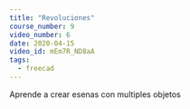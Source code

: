 ```yaml
---
title: "Revoluciones"
course_number: 9
video_number: 6
date: 2020-04-15
video_id: mEm7R_ND8aA
tags:
  - freecad
---
```


Aprende a crear esenas con multiples objetos
